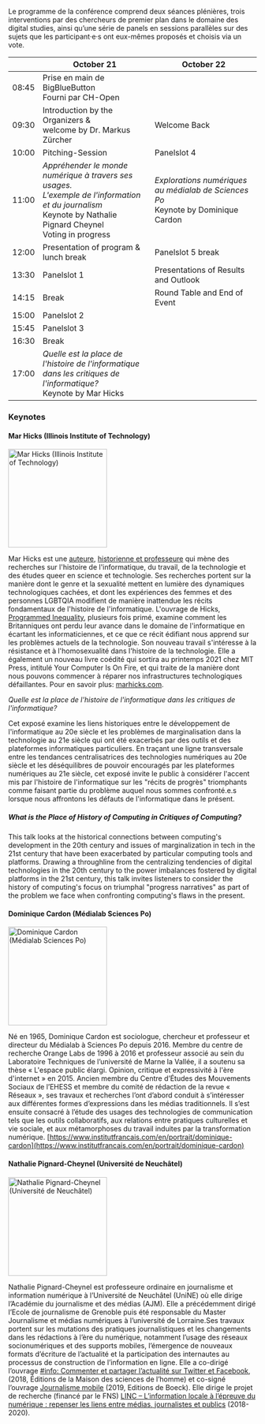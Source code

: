 <script>
    import Panelslot from '$lib/components/Panelslot.svelte';
	import { assets } from '$app/paths';
</script>

Le programme de la conférence comprend deux séances plénières, trois interventions par des chercheurs de premier plan dans le domaine des digital studies, ainsi qu’une série de panels en sessions parallèles sur des sujets que les participant·e·s ont eux-mêmes proposés et choisis via un vote.

<section>

|       | October 21                                                                                                                                                 | October 22                                                                          |
| ----- | ---------------------------------------------------------------------------------------------------------------------------------------------------------- | ----------------------------------------------------------------------------------- |
| 08:45 | Prise en main de BigBlueButton<br>Fourni par CH-Open                                                                                                           |                                                                                     |
| 09:30 | Introduction by the Organizers &<br>welcome by Dr. Markus Zürcher                                                                                          | Welcome Back                                                                        |
| 10:00 | Pitching-Session                                                                                                                                           | Panelslot 4<Panelslot panelslot='4'/>                                               |
| 11:00 | _Appréhender le monde numérique à travers ses usages._<br>_L'exemple de l'information et du journalism_<br>Keynote by Nathalie Pignard Cheynel<br>Voting in progress | _Explorations numériques au médialab de Sciences Po_<br>Keynote by Dominique Cardon |
| 12:00 | Presentation of program & lunch break                                                                                                                      | Panelslot 5<Panelslot panelslot='5'/> break                                         |
| 13:30 | Panelslot 1<Panelslot panelslot='1'/>                                                                                                                      | Presentations of Results and Outlook                                                |
| 14:15 | Break                                                                                                                                                      | Round Table and End of Event                                                        |
| 15:00 | Panelslot 2<Panelslot panelslot='2'/>                                                                                                                      |                                                                                     |
| 15:45 | Panelslot 3<Panelslot panelslot='3'/>                                                                                                                      |                                                                                     |
| 16:30 | Break                                                                                                                                                      |                                                                                     |
| 17:00 | _Quelle est la place de l'histoire de l'informatique<br>dans les critiques de l'informatique?_<br/>Keynote by Mar Hicks                                                            |                                                                                     |

</section>

### Keynotes

#### Mar Hicks (Illinois Institute of Technology)

<img src="{assets}/images/speakers/mar_hicks.jpeg" alt="Mar Hicks (Illinois Institute of Technology)" height="200" >

Mar Hicks est une [auteure](http://marhicks.com/writing.html), [historienne et professeure](https://humansciences.iit.edu/faculty/marie-hicks) qui mène des recherches sur l'histoire de l'informatique, du travail, de la technologie et des études queer en science et technologie. Ses recherches portent sur la manière dont le genre et la sexualité mettent en lumière des dynamiques technologiques cachées, et dont les expériences des femmes et des personnes LGBTQIA modifient de manière inattendue les récits fondamentaux de l'histoire de l'informatique. L'ouvrage de Hicks, [Programmed Inequality](http://bit.ly/programmedinequality2), plusieurs fois primé, examine comment les Britanniques ont perdu leur avance dans le domaine de l'informatique en écartant les informaticiennes, et ce que ce récit édifiant nous apprend sur les problèmes actuels de la technologie. Son nouveau travail s'intéresse à la résistance et à l'homosexualité dans l'histoire de la technologie. Elle a également un nouveau livre coédité qui sortira au printemps 2021 chez MIT Press, intitulé Your Computer Is On Fire, et qui traite de la manière dont nous pouvons commencer à réparer nos infrastructures technologiques défaillantes. Pour en savoir plus: [marhicks.com](http://marhicks.com).

*Quelle est la place de l'histoire de l'informatique dans les critiques de l'informatique?*

Cet exposé examine les liens historiques entre le développement de l'informatique au 20e siècle et les problèmes de marginalisation dans la technologie au 21e siècle qui ont été exacerbés par des outils et des plateformes informatiques particuliers. En traçant une ligne transversale entre les tendances centralisatrices des technologies numériques au 20e siècle et les déséquilibres de pouvoir encouragés par les plateformes numériques au 21e siècle, cet exposé invite le public à considérer l'accent mis par l'histoire de l'informatique sur les "récits de progrès" triomphants comme faisant partie du problème auquel nous sommes confronté.e.s lorsque nous affrontons les défauts de l'informatique dans le présent.


##### What is the Place of History of Computing in Critiques of Computing?

This talk looks at the historical connections between computing's development in the 20th century and issues of marginalization in tech in the 21st century that have been exacerbated by particular computing tools and platforms. Drawing a throughline from the centralizing tendencies of digital technologies in the 20th century to the power imbalances fostered by digital platforms in the 21st century, this talk invites listeners to consider the history of computing's focus on triumphal "progress narratives" as part of the problem we face when confronting computing's flaws in the present.

#### Dominique Cardon (Médialab Sciences Po)

<img src="{assets}/images/speakers/dominique-cardon.jpg" alt="Dominique Cardon (Médialab Sciences Po)" height="200" >

Né en 1965, Dominique Cardon est sociologue, chercheur et professeur et directeur du Médialab à Sciences Po depuis 2016. Membre du centre de recherche Orange Labs de 1996 à 2016 et professeur associé au sein du Laboratoire Techniques de l’université de Marne la Vallée, il a soutenu sa thèse « L'espace public élargi. Opinion, critique et expressivité à l'ère d'internet » en 2015.
Ancien membre du Centre d’Études des Mouvements Sociaux de l’EHESS et membre du comité de rédaction de la revue « Réseaux », ses travaux et recherches l’ont d’abord conduit à s’intéresser aux différentes formes d’expressions dans les médias traditionnels. Il s’est ensuite consacré à l’étude des usages des technologies de communication tels que les outils collaboratifs, aux relations entre pratiques culturelles et vie sociale, et aux métamorphoses du travail induites par la transformation numérique.
 [https://www.institutfrancais.com/en/portrait/dominique-cardon](https://www.institutfrancais.com/en/portrait/dominique-cardon)

#### Nathalie Pignard-Cheynel (Université de Neuchâtel)

<img src="{assets}/images/speakers/Pignard-Cheynel_Nathalie.jpeg" alt="Nathalie Pignard-Cheynel (Université de Neuchâtel)" height="200" >

Nathalie Pignard-Cheynel est professeure ordinaire en journalisme et information numérique à l’Université de Neuchâtel (UniNE) où elle dirige l’Académie du journalisme et des médias (AJM). Elle a précédemment dirigé l’Ecole de journalisme de Grenoble puis été responsable du Master Journalisme et médias numériques à l’université de Lorraine.Ses travaux portent sur les mutations des pratiques journalistiques et les changements dans les rédactions à l’ère du numérique, notamment l’usage des réseaux socionumériques et des supports mobiles, l’émergence de nouveaux formats d’écriture de l’actualité et la participation des internautes au processus de construction de l’information en ligne. Elle a co-dirigé l’ouvrage [#info: Commenter et partager l’actualité sur Twitter et Facebook](http://www.editions-msh.fr/livre/?GCOI=27351100210810), (2018, Éditions de la Maison des sciences de l’homme) et co-signé l’ouvrage [Journalisme mobile](https://www.deboecksuperieur.com/ouvrage/9782807313347-journalisme-mobile) (2019, Editions de Boeck). Elle dirige le projet de recherche (financé par le FNS) [LINC – L’information locale à l’épreuve du numérique : repenser les liens entre médias, journalistes et publics](https://www.unine.ch/ajm/linc) (2018-2020).
